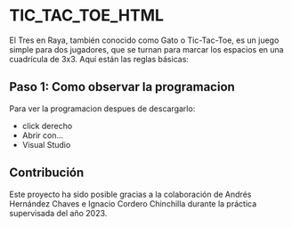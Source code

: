 # TIC_TAC_TOE_HTML

El Tres en Raya, también conocido como Gato o Tic-Tac-Toe, es un juego simple para dos jugadores, que se turnan para marcar los espacios en una cuadrícula de 3x3. Aquí están las reglas básicas:

## Paso 1: Como observar la programacion 

Para ver la programacion despues de descargarlo:

- click derecho
- Abrir con...
- Visual Studio 


## Contribución

 Este proyecto ha sido posible gracias a la colaboración de Andrés Hernández Chaves e Ignacio Cordero Chinchilla durante la práctica supervisada del año 2023.
